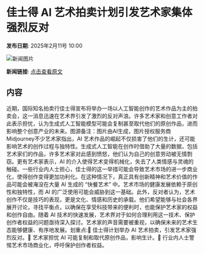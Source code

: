 # 佳士得 AI 艺术拍卖计划引发艺术家集体强烈反对

**发布日期**: 2025年2月11号 10:00

![新闻图片](https://pic.chinaz.com/picmap/202308311057053462_2.jpg)

**新闻链接**: [点击查看原文](https://www.aibase.com/zh/news/15232)

## 内容

近期，国际知名拍卖行佳士得宣布将举办一场以人工智能创作的艺术作品为主的拍卖会，这一消息迅速在艺术界引发了激烈的反对声浪。许多艺术家和创意工作者对此表示担忧，认为生成式人工智能模型可能会复制甚至取代他们的原创作品，进而影响整个创意产业的未来。图源备注：图片由AI生成，图片授权服务商Midjourney不少艺术家指出，AI 艺术作品的崛起不仅损害了他们的生计，还可能影响艺术的创作过程与独特性。生成式人工智能在创作时借助了大量的数据，包括艺术家们的作品，许多艺术家对此感到愤怒，他们认为自己的创意劳动被无情剽窃。更有艺术家表示，AI 的介入使得艺术变得机械化，失去了人类情感与灵魂的触碰。一些行业内人士担心，佳士得的这一举措可能会导致艺术市场的进一步商业化，使得创作变得更加功利化。在这种情况下，真正具有创新精神和艺术价值的作品可能会被淹没在大量 AI 生成的 “快餐艺术” 中。艺术市场的健康发展依赖于原创性和独特性，而 AI 的广泛使用可能会威胁到这一基础。此外，反对者认为，艺术创作不仅是技巧的表现，更是文化、情感和历史的承载。他们希望能够与社会各界展开讨论，寻找平衡点，以确保在享受科技带来的便利时，也能保护艺术家的权益和创作自由。随着 AI 技术的快速发展，艺术界对于如何合理利用这一技术、保护创作者权益的问题亟待深入探讨。艺术家的声音需要被重视，以确保未来的艺术生态能够健康、有序地发展。划重点:🎨 佳士得计划举办 AI 艺术拍卖，引发艺术家强烈反对。💼 艺术家担忧 AI 可能复制和取代原创作品，影响生计。🤖 行业内人士警惕艺术市场商业化，呼吁保护创作者权益。
